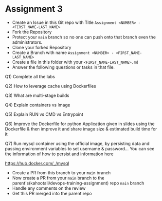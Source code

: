 # Assignment 3

- Create an Issue in this Git repo with Title `Assignment <NUMBER> - <FIRST_NAME-LAST_NAME>`
- Fork the Repository
- Protect your `main` branch so no one can push onto that branch even the administrators.
- Clone your forked Repository
- Create a Branch with name `Assignment <NUMBER> - <FIRST_NAME-LAST_NAME>`
- Create a file in this folder with your `<FIRST_NAME-LAST_NAME>.md`
- Answer the following questions or tasks in that file.

Q1) Complete all the labs

Q2) How to leverage cache using Dockerfiles

Q3) What are multi-stage builds

Q4) Explain containers vs Image

Q5) Explain RUN vs CMD vs Entrypoint

Q6) Improve the Dockerfile for python Application given in slides using the Dockerfile & then improve it and share image size & estimated build time for it

Q7) Run mysql container using the official image, by persisting data and passing environment variables to set username & password… You can see the information of how to persist and information here

https://hub.docker.com/_/mysql

- Create a PR from this branch to your `main` branch
- Now create a PR from your `main` branch to the parent's(kahootali/devops-training-assignment) repo `main` branch
- Handle any comments on the review
- Get this PR merged into the parent repo
